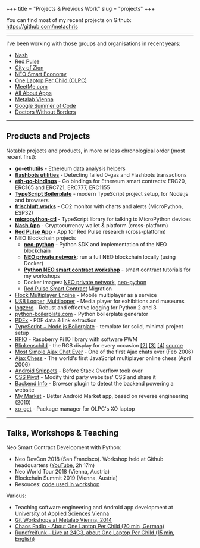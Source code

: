 +++
title = "Projects & Previous Work"
slug = "projects"
+++

<!-- #### <i class="fas fa-user-friends"></i> &nbsp;Groups & Communities -->

You can find most of my recent projects on Github: https://github.com/metachris

---

I've been working with those groups and organisations in recent years:

* [Nash](https://nash.io/)
* [Red Pulse](https://www.redpulse.com/)
* [City of Zion](https://www.cityofzion.io)
* [NEO Smart Economy](https://neo.org/contributors)
* [One Laptop Per Child (OLPC)](http://one.laptop.org/)
* [MeetMe.com](https://www.meetme.com/)
* [All About Apps](https://allaboutapps.at/)
* [Metalab Vienna](https://metalab.at/)
* [Google Summer of Code](https://developers.google.com/open-source/gsoc/2008/?hl=en)
* [Doctors Without Borders](https://www.msf.org/)

<!-- #### <i class="far fa-star"></i> &nbsp;Notable Projects -->

---

## Products and Projects

<!-- Notable projects and products I've made significant contributions or co/created: -->

Notable projects and products, in more or less chronological order (most recent first):

<!-- * **[ethereum-go-experiments](https://github.com/metachris/ethereum-go-experiments)** - Ethereum data analysis -->

* **[go-ethutils](https://github.com/metachris/go-ethutils)** - Ethereum data analysis helpers
* **[flashbots utilities](https://github.com/metachris/flashbots)** - Detecting failed 0-gas and Flashbots transactions
* **[eth-go-bindings](https://github.com/metachris/eth-go-bindings)** - Go bindings for Ethereum smart contracts: ERC20, ERC165 and ERC721, ERC777, ERC1155
* **[TypeScript Boilerplate](https://github.com/metachris/typescript-boilerplate)** - modern TypeScript project setup, for Node.js and browsers
* **[frischluft.works](http://frischluft.works)** - CO2 monitor with charts and alerts (MicroPython, ESP32)
* **[micropython-ctl](https://github.com/metachris/micropython-ctl)** - TypeScript library for talking to MicroPython devices
* **[Nash App](https://play.google.com/store/apps/details?id=io.nash.app)** - Cryptocurrency wallet & platform (cross-platform)
* **[Red Pulse App](https://play.google.com/store/apps/details?id=com.redpulse.android)** - App for Red Pulse research (cross-platform)
* NEO Blockchain projects
  * **[neo-python](http://neo-python.readthedocs.io/en/latest/)** - Python SDK and implementation of the NEO blockchain
  * **[NEO private network](https://github.com/CityOfZion/neo-privatenet-docker)**: run a full NEO blockchain locally (using Docker)
  * **[Python NEO smart contract workshop](https://github.com/CityOfZion/python-smart-contract-workshop)** - smart contract tutorials for my workshops
  * Docker images: [NEO private network](https://hub.docker.com/r/cityofzion/neo-privatenet), [neo-python](https://hub.docker.com/r/cityofzion/neo-python)
  * [Red Pulse Smart Contract](https://github.com/RedPulse/phx-smart-contract) Migration
* [Flock Multiplayer Engine](https://metachris.gitlab.io/flock-engine) - Mobile multiplayer as a service
* [USB Looper, Multilooper](https://www.usblooper.com/) - Media player for exhibitions and museums
* [logzero](https://github.com/metachris/logzero) - Robust and effective logging for Python 2 and 3
* [python-boilerplate.com](https://www.python-boilerplate.com/) - Python boilerplate generator
* [PDFx](/pdfx/) - PDF data & link extraction
* [TypeScript + Node.js Boilerplate](https://github.com/metachris/typescript-nodejs-boilerplate/) - template for solid, minimal project setup
* [RPIO](https://github.com/metachris/RPIO) - Raspberry Pi IO library with software PWM
* [Blinkenschild](http://hackaday.com/2014/04/03/blinkenschild-the-rgb-led-display-for-every-occasion) - the RGB display for every occasion <a rel="nofollow" target="_blank" href="http://rgb-123.com/blinkenschild/">[2]</a> <a rel="nofollow" target="_blank" href="https://metalab.at/wiki/Blinkenschild">[3]</a> <a rel="nofollow" target="_blank" href="https://www.youtube.com/watch?v=VX14pmky07Q">[4]</a> <a rel="nofollow" target="_blank" href="https://github.com/hackerspaceshop/Blinkenschild">source</a>
* [Most Simple Ajax Chat Ever](/projects/most-simple-ajax-chat-ever/) - One of the first Ajax chats ever (Feb 2006)
* [Ajax Chess](https://web.archive.org/web/20080927084030/http://www.linuxuser.at/chess/index.php) - The world's first JavaScript multiplayer online chess (April 2006)
* [Android Snippets](http://www.androidsnippets.com) - Before Stack Overflow took over
* [CSS Pivot](https://web.archive.org/web/20111115123715/http://www.csspivot.com/) - Modify third party websites' CSS and share it
* [Backend Info](http://www.backendinfo.com/) - Browser plugin to detect the backend powering a website
* [My Market](https://web.archive.org/web/20111109093104/http://mymarket.cc/) - Better Android Market app, based on reverse engineering (2010)
* [xo-get](http://wiki.laptop.org/go/Xo-get) - Package manager for OLPC's XO laptop

---

## Talks, Workshops & Teaching

<!-- I enjoy speaking, teaching and holding workshops. -->

Neo Smart Contract Development with Python:

* Neo DevCon 2018 (San Francisco). Workshop held at Github headquarters ([YouTube](https://www.youtube.com/watch?v=sk8tu1uqRDI), 2h 17m)
* Neo World Tour 2018 (Vienna, Austria)
* Blockchain Summit 2019 (Vienna, Austria)
* Resouces: [code used in workshop](https://github.com/CityOfZion/python-smart-contract-workshop)

Various:

* Teaching software engineering and Android app development at [University of Applied Sciences Vienna](https://www.technikum-wien.at/en/)
* [Git Workshops at Metalab Vienna, 2014](https://metalab.at/wiki/GIT_Workshop_2014)
* [Chaos Radio - About One Laptop Per Child (70 min, German)](http://cre.fm/cre071-one-laptop-per-child)
* [Rundfreifunk - Live at 24C3, about One Laptop Per Child (15 min, English)](http://www.public-ip.org/sendung-211.html)
